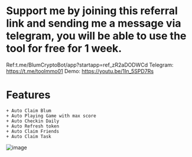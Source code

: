 # Support me by joining this referral link and sending me a message via telegram, you will be able to use the tool for free for 1 week.
Ref:t.me/BlumCryptoBot/app?startapp=ref_zR2aDODWCd
Telegram: https://t.me/toolmmo01
Demo: https://youtu.be/1In_5SPD7Rs
# Features
    + Auto Claim Blum
    + Auto Playing Game with max score
    + Auto Checkin Daily
    + Auto Refresh token
    + Auto Claim Friends
    + Auto Claim Task
![image](https://github.com/FnPrtScr/Blum-Airdrop-Mutiple-Thread/assets/86066853/ad29f0d2-a492-46a3-a4ac-fa071986d7bf)
